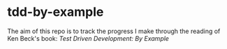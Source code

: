 # tdd-by-example
The aim of this repo is to track the progress I make through the reading of Ken Beck's book: _Test Driven Development: By Example_

